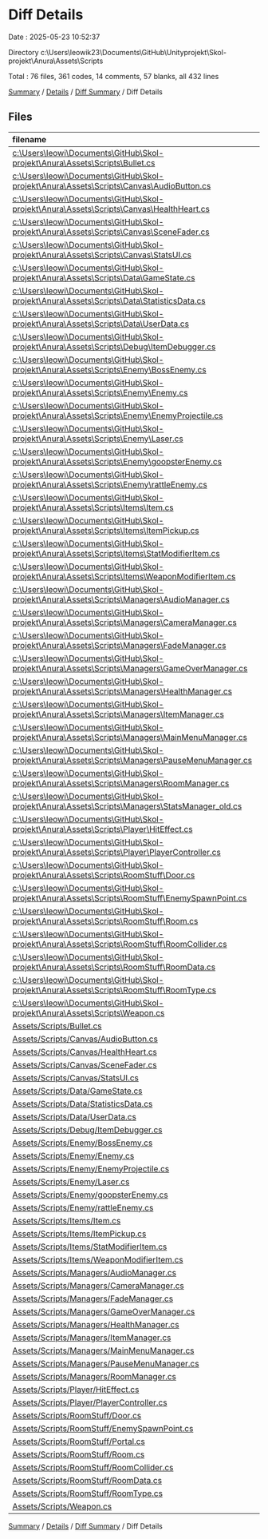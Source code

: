 # Diff Details

Date : 2025-05-23 10:52:37

Directory c:\\Users\\leowik23\\Documents\\GitHub\\Unityprojekt\\Skol-projekt\\Anura\\Assets\\Scripts

Total : 76 files,  361 codes, 14 comments, 57 blanks, all 432 lines

[Summary](results.md) / [Details](details.md) / [Diff Summary](diff.md) / Diff Details

## Files
| filename | language | code | comment | blank | total |
| :--- | :--- | ---: | ---: | ---: | ---: |
| [c:\\Users\\leowi\\Documents\\GitHub\\Skol-projekt\\Anura\\Assets\\Scripts\\Bullet.cs](/c:%5CUsers%5Cleowi%5CDocuments%5CGitHub%5CSkol-projekt%5CAnura%5CAssets%5CScripts%5CBullet.cs) | C# | -37 | -3 | -7 | -47 |
| [c:\\Users\\leowi\\Documents\\GitHub\\Skol-projekt\\Anura\\Assets\\Scripts\\Canvas\\AudioButton.cs](/c:%5CUsers%5Cleowi%5CDocuments%5CGitHub%5CSkol-projekt%5CAnura%5CAssets%5CScripts%5CCanvas%5CAudioButton.cs) | C# | -27 | 0 | -6 | -33 |
| [c:\\Users\\leowi\\Documents\\GitHub\\Skol-projekt\\Anura\\Assets\\Scripts\\Canvas\\HealthHeart.cs](/c:%5CUsers%5Cleowi%5CDocuments%5CGitHub%5CSkol-projekt%5CAnura%5CAssets%5CScripts%5CCanvas%5CHealthHeart.cs) | C# | -33 | 0 | -5 | -38 |
| [c:\\Users\\leowi\\Documents\\GitHub\\Skol-projekt\\Anura\\Assets\\Scripts\\Canvas\\SceneFader.cs](/c:%5CUsers%5Cleowi%5CDocuments%5CGitHub%5CSkol-projekt%5CAnura%5CAssets%5CScripts%5CCanvas%5CSceneFader.cs) | C# | -102 | 0 | -29 | -131 |
| [c:\\Users\\leowi\\Documents\\GitHub\\Skol-projekt\\Anura\\Assets\\Scripts\\Canvas\\StatsUI.cs](/c:%5CUsers%5Cleowi%5CDocuments%5CGitHub%5CSkol-projekt%5CAnura%5CAssets%5CScripts%5CCanvas%5CStatsUI.cs) | C# | -92 | -3 | -16 | -111 |
| [c:\\Users\\leowi\\Documents\\GitHub\\Skol-projekt\\Anura\\Assets\\Scripts\\Data\\GameState.cs](/c:%5CUsers%5Cleowi%5CDocuments%5CGitHub%5CSkol-projekt%5CAnura%5CAssets%5CScripts%5CData%5CGameState.cs) | C# | -114 | 0 | -16 | -130 |
| [c:\\Users\\leowi\\Documents\\GitHub\\Skol-projekt\\Anura\\Assets\\Scripts\\Data\\StatisticsData.cs](/c:%5CUsers%5Cleowi%5CDocuments%5CGitHub%5CSkol-projekt%5CAnura%5CAssets%5CScripts%5CData%5CStatisticsData.cs) | C# | -10 | 0 | -1 | -11 |
| [c:\\Users\\leowi\\Documents\\GitHub\\Skol-projekt\\Anura\\Assets\\Scripts\\Data\\UserData.cs](/c:%5CUsers%5Cleowi%5CDocuments%5CGitHub%5CSkol-projekt%5CAnura%5CAssets%5CScripts%5CData%5CUserData.cs) | C# | -277 | -1 | -46 | -324 |
| [c:\\Users\\leowi\\Documents\\GitHub\\Skol-projekt\\Anura\\Assets\\Scripts\\Debug\\ItemDebugger.cs](/c:%5CUsers%5Cleowi%5CDocuments%5CGitHub%5CSkol-projekt%5CAnura%5CAssets%5CScripts%5CDebug%5CItemDebugger.cs) | C# | -28 | 0 | -6 | -34 |
| [c:\\Users\\leowi\\Documents\\GitHub\\Skol-projekt\\Anura\\Assets\\Scripts\\Enemy\\BossEnemy.cs](/c:%5CUsers%5Cleowi%5CDocuments%5CGitHub%5CSkol-projekt%5CAnura%5CAssets%5CScripts%5CEnemy%5CBossEnemy.cs) | C# | -343 | -51 | -86 | -480 |
| [c:\\Users\\leowi\\Documents\\GitHub\\Skol-projekt\\Anura\\Assets\\Scripts\\Enemy\\Enemy.cs](/c:%5CUsers%5Cleowi%5CDocuments%5CGitHub%5CSkol-projekt%5CAnura%5CAssets%5CScripts%5CEnemy%5CEnemy.cs) | C# | -28 | -5 | -5 | -38 |
| [c:\\Users\\leowi\\Documents\\GitHub\\Skol-projekt\\Anura\\Assets\\Scripts\\Enemy\\EnemyProjectile.cs](/c:%5CUsers%5Cleowi%5CDocuments%5CGitHub%5CSkol-projekt%5CAnura%5CAssets%5CScripts%5CEnemy%5CEnemyProjectile.cs) | C# | -36 | -4 | -3 | -43 |
| [c:\\Users\\leowi\\Documents\\GitHub\\Skol-projekt\\Anura\\Assets\\Scripts\\Enemy\\Laser.cs](/c:%5CUsers%5Cleowi%5CDocuments%5CGitHub%5CSkol-projekt%5CAnura%5CAssets%5CScripts%5CEnemy%5CLaser.cs) | C# | -60 | -10 | -12 | -82 |
| [c:\\Users\\leowi\\Documents\\GitHub\\Skol-projekt\\Anura\\Assets\\Scripts\\Enemy\\goopsterEnemy.cs](/c:%5CUsers%5Cleowi%5CDocuments%5CGitHub%5CSkol-projekt%5CAnura%5CAssets%5CScripts%5CEnemy%5CgoopsterEnemy.cs) | C# | -242 | -10 | -46 | -298 |
| [c:\\Users\\leowi\\Documents\\GitHub\\Skol-projekt\\Anura\\Assets\\Scripts\\Enemy\\rattleEnemy.cs](/c:%5CUsers%5Cleowi%5CDocuments%5CGitHub%5CSkol-projekt%5CAnura%5CAssets%5CScripts%5CEnemy%5CrattleEnemy.cs) | C# | -212 | -16 | -46 | -274 |
| [c:\\Users\\leowi\\Documents\\GitHub\\Skol-projekt\\Anura\\Assets\\Scripts\\Items\\Item.cs](/c:%5CUsers%5Cleowi%5CDocuments%5CGitHub%5CSkol-projekt%5CAnura%5CAssets%5CScripts%5CItems%5CItem.cs) | C# | -16 | -1 | -3 | -20 |
| [c:\\Users\\leowi\\Documents\\GitHub\\Skol-projekt\\Anura\\Assets\\Scripts\\Items\\ItemPickup.cs](/c:%5CUsers%5Cleowi%5CDocuments%5CGitHub%5CSkol-projekt%5CAnura%5CAssets%5CScripts%5CItems%5CItemPickup.cs) | C# | -153 | -36 | -39 | -228 |
| [c:\\Users\\leowi\\Documents\\GitHub\\Skol-projekt\\Anura\\Assets\\Scripts\\Items\\StatModifierItem.cs](/c:%5CUsers%5Cleowi%5CDocuments%5CGitHub%5CSkol-projekt%5CAnura%5CAssets%5CScripts%5CItems%5CStatModifierItem.cs) | C# | -65 | -2 | -6 | -73 |
| [c:\\Users\\leowi\\Documents\\GitHub\\Skol-projekt\\Anura\\Assets\\Scripts\\Items\\WeaponModifierItem.cs](/c:%5CUsers%5Cleowi%5CDocuments%5CGitHub%5CSkol-projekt%5CAnura%5CAssets%5CScripts%5CItems%5CWeaponModifierItem.cs) | C# | -27 | -2 | -7 | -36 |
| [c:\\Users\\leowi\\Documents\\GitHub\\Skol-projekt\\Anura\\Assets\\Scripts\\Managers\\AudioManager.cs](/c:%5CUsers%5Cleowi%5CDocuments%5CGitHub%5CSkol-projekt%5CAnura%5CAssets%5CScripts%5CManagers%5CAudioManager.cs) | C# | -130 | -3 | -21 | -154 |
| [c:\\Users\\leowi\\Documents\\GitHub\\Skol-projekt\\Anura\\Assets\\Scripts\\Managers\\CameraManager.cs](/c:%5CUsers%5Cleowi%5CDocuments%5CGitHub%5CSkol-projekt%5CAnura%5CAssets%5CScripts%5CManagers%5CCameraManager.cs) | C# | -118 | -17 | -26 | -161 |
| [c:\\Users\\leowi\\Documents\\GitHub\\Skol-projekt\\Anura\\Assets\\Scripts\\Managers\\FadeManager.cs](/c:%5CUsers%5Cleowi%5CDocuments%5CGitHub%5CSkol-projekt%5CAnura%5CAssets%5CScripts%5CManagers%5CFadeManager.cs) | C# | -13 | 0 | -6 | -19 |
| [c:\\Users\\leowi\\Documents\\GitHub\\Skol-projekt\\Anura\\Assets\\Scripts\\Managers\\GameOverManager.cs](/c:%5CUsers%5Cleowi%5CDocuments%5CGitHub%5CSkol-projekt%5CAnura%5CAssets%5CScripts%5CManagers%5CGameOverManager.cs) | C# | -35 | 0 | -7 | -42 |
| [c:\\Users\\leowi\\Documents\\GitHub\\Skol-projekt\\Anura\\Assets\\Scripts\\Managers\\HealthManager.cs](/c:%5CUsers%5Cleowi%5CDocuments%5CGitHub%5CSkol-projekt%5CAnura%5CAssets%5CScripts%5CManagers%5CHealthManager.cs) | C# | -57 | -3 | -16 | -76 |
| [c:\\Users\\leowi\\Documents\\GitHub\\Skol-projekt\\Anura\\Assets\\Scripts\\Managers\\ItemManager.cs](/c:%5CUsers%5Cleowi%5CDocuments%5CGitHub%5CSkol-projekt%5CAnura%5CAssets%5CScripts%5CManagers%5CItemManager.cs) | C# | -134 | -15 | -26 | -175 |
| [c:\\Users\\leowi\\Documents\\GitHub\\Skol-projekt\\Anura\\Assets\\Scripts\\Managers\\MainMenuManager.cs](/c:%5CUsers%5Cleowi%5CDocuments%5CGitHub%5CSkol-projekt%5CAnura%5CAssets%5CScripts%5CManagers%5CMainMenuManager.cs) | C# | -133 | 0 | -18 | -151 |
| [c:\\Users\\leowi\\Documents\\GitHub\\Skol-projekt\\Anura\\Assets\\Scripts\\Managers\\PauseMenuManager.cs](/c:%5CUsers%5Cleowi%5CDocuments%5CGitHub%5CSkol-projekt%5CAnura%5CAssets%5CScripts%5CManagers%5CPauseMenuManager.cs) | C# | -79 | 0 | -12 | -91 |
| [c:\\Users\\leowi\\Documents\\GitHub\\Skol-projekt\\Anura\\Assets\\Scripts\\Managers\\RoomManager.cs](/c:%5CUsers%5Cleowi%5CDocuments%5CGitHub%5CSkol-projekt%5CAnura%5CAssets%5CScripts%5CManagers%5CRoomManager.cs) | C# | -441 | -45 | -100 | -586 |
| [c:\\Users\\leowi\\Documents\\GitHub\\Skol-projekt\\Anura\\Assets\\Scripts\\Managers\\StatsManager\_old.cs](/c:%5CUsers%5Cleowi%5CDocuments%5CGitHub%5CSkol-projekt%5CAnura%5CAssets%5CScripts%5CManagers%5CStatsManager_old.cs) | C# | 0 | -23 | -7 | -30 |
| [c:\\Users\\leowi\\Documents\\GitHub\\Skol-projekt\\Anura\\Assets\\Scripts\\Player\\HitEffect.cs](/c:%5CUsers%5Cleowi%5CDocuments%5CGitHub%5CSkol-projekt%5CAnura%5CAssets%5CScripts%5CPlayer%5CHitEffect.cs) | C# | -58 | -12 | -11 | -81 |
| [c:\\Users\\leowi\\Documents\\GitHub\\Skol-projekt\\Anura\\Assets\\Scripts\\Player\\PlayerController.cs](/c:%5CUsers%5Cleowi%5CDocuments%5CGitHub%5CSkol-projekt%5CAnura%5CAssets%5CScripts%5CPlayer%5CPlayerController.cs) | C# | -118 | -3 | -23 | -144 |
| [c:\\Users\\leowi\\Documents\\GitHub\\Skol-projekt\\Anura\\Assets\\Scripts\\RoomStuff\\Door.cs](/c:%5CUsers%5Cleowi%5CDocuments%5CGitHub%5CSkol-projekt%5CAnura%5CAssets%5CScripts%5CRoomStuff%5CDoor.cs) | C# | -101 | -16 | -25 | -142 |
| [c:\\Users\\leowi\\Documents\\GitHub\\Skol-projekt\\Anura\\Assets\\Scripts\\RoomStuff\\EnemySpawnPoint.cs](/c:%5CUsers%5Cleowi%5CDocuments%5CGitHub%5CSkol-projekt%5CAnura%5CAssets%5CScripts%5CRoomStuff%5CEnemySpawnPoint.cs) | C# | -26 | -3 | -7 | -36 |
| [c:\\Users\\leowi\\Documents\\GitHub\\Skol-projekt\\Anura\\Assets\\Scripts\\RoomStuff\\Room.cs](/c:%5CUsers%5Cleowi%5CDocuments%5CGitHub%5CSkol-projekt%5CAnura%5CAssets%5CScripts%5CRoomStuff%5CRoom.cs) | C# | -202 | -17 | -41 | -260 |
| [c:\\Users\\leowi\\Documents\\GitHub\\Skol-projekt\\Anura\\Assets\\Scripts\\RoomStuff\\RoomCollider.cs](/c:%5CUsers%5Cleowi%5CDocuments%5CGitHub%5CSkol-projekt%5CAnura%5CAssets%5CScripts%5CRoomStuff%5CRoomCollider.cs) | C# | -12 | -2 | -3 | -17 |
| [c:\\Users\\leowi\\Documents\\GitHub\\Skol-projekt\\Anura\\Assets\\Scripts\\RoomStuff\\RoomData.cs](/c:%5CUsers%5Cleowi%5CDocuments%5CGitHub%5CSkol-projekt%5CAnura%5CAssets%5CScripts%5CRoomStuff%5CRoomData.cs) | C# | -9 | 0 | -2 | -11 |
| [c:\\Users\\leowi\\Documents\\GitHub\\Skol-projekt\\Anura\\Assets\\Scripts\\RoomStuff\\RoomType.cs](/c:%5CUsers%5Cleowi%5CDocuments%5CGitHub%5CSkol-projekt%5CAnura%5CAssets%5CScripts%5CRoomStuff%5CRoomType.cs) | C# | -8 | 0 | -1 | -9 |
| [c:\\Users\\leowi\\Documents\\GitHub\\Skol-projekt\\Anura\\Assets\\Scripts\\Weapon.cs](/c:%5CUsers%5Cleowi%5CDocuments%5CGitHub%5CSkol-projekt%5CAnura%5CAssets%5CScripts%5CWeapon.cs) | C# | -9 | 0 | -5 | -14 |
| [Assets/Scripts/Bullet.cs](/Assets/Scripts/Bullet.cs) | C# | 100 | 7 | 17 | 124 |
| [Assets/Scripts/Canvas/AudioButton.cs](/Assets/Scripts/Canvas/AudioButton.cs) | C# | 27 | 0 | 6 | 33 |
| [Assets/Scripts/Canvas/HealthHeart.cs](/Assets/Scripts/Canvas/HealthHeart.cs) | C# | 33 | 0 | 5 | 38 |
| [Assets/Scripts/Canvas/SceneFader.cs](/Assets/Scripts/Canvas/SceneFader.cs) | C# | 102 | 0 | 29 | 131 |
| [Assets/Scripts/Canvas/StatsUI.cs](/Assets/Scripts/Canvas/StatsUI.cs) | C# | 92 | 3 | 16 | 111 |
| [Assets/Scripts/Data/GameState.cs](/Assets/Scripts/Data/GameState.cs) | C# | 114 | 0 | 16 | 130 |
| [Assets/Scripts/Data/StatisticsData.cs](/Assets/Scripts/Data/StatisticsData.cs) | C# | 10 | 0 | 1 | 11 |
| [Assets/Scripts/Data/UserData.cs](/Assets/Scripts/Data/UserData.cs) | C# | 277 | 1 | 46 | 324 |
| [Assets/Scripts/Debug/ItemDebugger.cs](/Assets/Scripts/Debug/ItemDebugger.cs) | C# | 28 | 0 | 6 | 34 |
| [Assets/Scripts/Enemy/BossEnemy.cs](/Assets/Scripts/Enemy/BossEnemy.cs) | C# | 425 | 55 | 109 | 589 |
| [Assets/Scripts/Enemy/Enemy.cs](/Assets/Scripts/Enemy/Enemy.cs) | C# | 28 | 5 | 5 | 38 |
| [Assets/Scripts/Enemy/EnemyProjectile.cs](/Assets/Scripts/Enemy/EnemyProjectile.cs) | C# | 36 | 4 | 3 | 43 |
| [Assets/Scripts/Enemy/Laser.cs](/Assets/Scripts/Enemy/Laser.cs) | C# | 60 | 10 | 12 | 82 |
| [Assets/Scripts/Enemy/goopsterEnemy.cs](/Assets/Scripts/Enemy/goopsterEnemy.cs) | C# | 242 | 10 | 46 | 298 |
| [Assets/Scripts/Enemy/rattleEnemy.cs](/Assets/Scripts/Enemy/rattleEnemy.cs) | C# | 212 | 16 | 46 | 274 |
| [Assets/Scripts/Items/Item.cs](/Assets/Scripts/Items/Item.cs) | C# | 16 | 1 | 3 | 20 |
| [Assets/Scripts/Items/ItemPickup.cs](/Assets/Scripts/Items/ItemPickup.cs) | C# | 154 | 37 | 39 | 230 |
| [Assets/Scripts/Items/StatModifierItem.cs](/Assets/Scripts/Items/StatModifierItem.cs) | C# | 65 | 2 | 6 | 73 |
| [Assets/Scripts/Items/WeaponModifierItem.cs](/Assets/Scripts/Items/WeaponModifierItem.cs) | C# | 27 | 2 | 7 | 36 |
| [Assets/Scripts/Managers/AudioManager.cs](/Assets/Scripts/Managers/AudioManager.cs) | C# | 130 | 3 | 21 | 154 |
| [Assets/Scripts/Managers/CameraManager.cs](/Assets/Scripts/Managers/CameraManager.cs) | C# | 118 | 17 | 26 | 161 |
| [Assets/Scripts/Managers/FadeManager.cs](/Assets/Scripts/Managers/FadeManager.cs) | C# | 13 | 0 | 6 | 19 |
| [Assets/Scripts/Managers/GameOverManager.cs](/Assets/Scripts/Managers/GameOverManager.cs) | C# | 35 | 0 | 7 | 42 |
| [Assets/Scripts/Managers/HealthManager.cs](/Assets/Scripts/Managers/HealthManager.cs) | C# | 59 | 3 | 16 | 78 |
| [Assets/Scripts/Managers/ItemManager.cs](/Assets/Scripts/Managers/ItemManager.cs) | C# | 134 | 15 | 26 | 175 |
| [Assets/Scripts/Managers/MainMenuManager.cs](/Assets/Scripts/Managers/MainMenuManager.cs) | C# | 198 | 2 | 27 | 227 |
| [Assets/Scripts/Managers/PauseMenuManager.cs](/Assets/Scripts/Managers/PauseMenuManager.cs) | C# | 79 | 0 | 12 | 91 |
| [Assets/Scripts/Managers/RoomManager.cs](/Assets/Scripts/Managers/RoomManager.cs) | C# | 480 | 53 | 108 | 641 |
| [Assets/Scripts/Player/HitEffect.cs](/Assets/Scripts/Player/HitEffect.cs) | C# | 58 | 12 | 11 | 81 |
| [Assets/Scripts/Player/PlayerController.cs](/Assets/Scripts/Player/PlayerController.cs) | C# | 134 | 8 | 24 | 166 |
| [Assets/Scripts/RoomStuff/Door.cs](/Assets/Scripts/RoomStuff/Door.cs) | C# | 101 | 16 | 25 | 142 |
| [Assets/Scripts/RoomStuff/EnemySpawnPoint.cs](/Assets/Scripts/RoomStuff/EnemySpawnPoint.cs) | C# | 26 | 3 | 7 | 36 |
| [Assets/Scripts/RoomStuff/Portal.cs](/Assets/Scripts/RoomStuff/Portal.cs) | C# | 45 | 6 | 9 | 60 |
| [Assets/Scripts/RoomStuff/Room.cs](/Assets/Scripts/RoomStuff/Room.cs) | C# | 219 | 17 | 42 | 278 |
| [Assets/Scripts/RoomStuff/RoomCollider.cs](/Assets/Scripts/RoomStuff/RoomCollider.cs) | C# | 13 | 2 | 3 | 18 |
| [Assets/Scripts/RoomStuff/RoomData.cs](/Assets/Scripts/RoomStuff/RoomData.cs) | C# | 9 | 0 | 2 | 11 |
| [Assets/Scripts/RoomStuff/RoomType.cs](/Assets/Scripts/RoomStuff/RoomType.cs) | C# | 8 | 0 | 1 | 9 |
| [Assets/Scripts/Weapon.cs](/Assets/Scripts/Weapon.cs) | C# | 39 | 7 | 8 | 54 |

[Summary](results.md) / [Details](details.md) / [Diff Summary](diff.md) / Diff Details